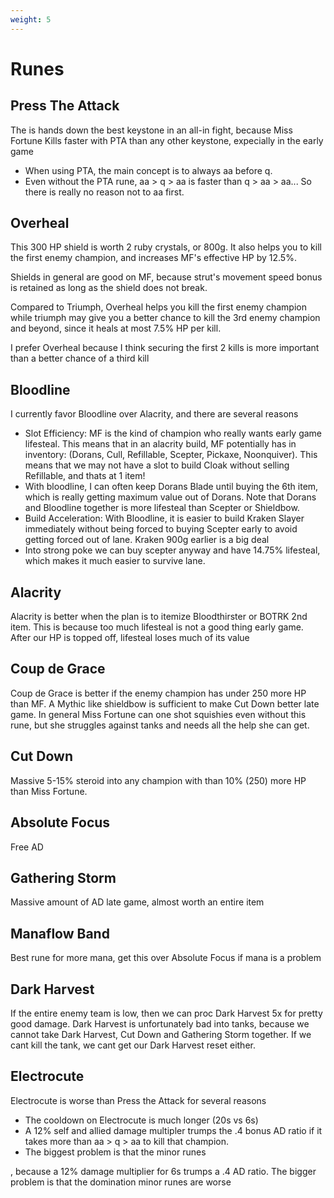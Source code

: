 ```yaml
---
weight: 5
---
```


# Runes

## Press The Attack
The is hands down the best keystone in an all-in fight, because Miss Fortune Kills faster with PTA than any other keystone, expecially in the early game 
- When using PTA, the main concept is to always aa before q. 
- Even without the PTA rune, aa > q > aa is faster than q > aa > aa... So there is really no reason not to aa first.

## Overheal
This 300 HP shield is worth 2 ruby crystals, or 800g. It also helps you to kill the first enemy champion, and increases MF's effective HP by 12.5%.

Shields in general are good on MF, because strut's movement speed bonus is retained as long as the shield does not break.

Compared to Triumph, Overheal helps you kill the first enemy champion while triumph may give you a better chance to kill the 3rd enemy champion and beyond, since it heals at most 7.5% HP per kill. 

I prefer Overheal because I think securing the first 2 kills is more important than a better chance of a third kill 

## Bloodline
I currently favor Bloodline over Alacrity, and there are several reasons
- Slot Efficiency: MF is the kind of champion who really wants early game lifesteal. This means that in an alacrity build, MF potentially has in inventory: (Dorans, Cull, Refillable, Scepter, Pickaxe, Noonquiver). This means that we may not have a slot to build Cloak without selling Refillable, and thats at 1 item! 
- With bloodline, I can often keep Dorans Blade until buying the 6th item, which is really getting maximum value out of Dorans. Note that Dorans and Bloodline together is more lifesteal than Scepter or Shieldbow. 
- Build Acceleration: With Bloodline, it is easier to build Kraken Slayer immediately without being forced to buying Scepter early to avoid getting forced out of lane. Kraken 900g earlier is a big deal
- Into strong poke we can buy scepter anyway and have 14.75% lifesteal, which makes it much easier to survive lane. 


## Alacrity
Alacrity is better when the plan is to itemize Bloodthirster or BOTRK 2nd item. This is because too much lifesteal is not a good thing early game. After our HP is topped off, lifesteal loses much of its value 


## Coup de Grace
Coup de Grace is better if the enemy champion has under 250 more HP than MF. A Mythic like shieldbow is sufficient to make Cut Down better late game. In general Miss Fortune can one shot squishies even without this rune, but she struggles against tanks and needs all the help she can get.  

## Cut Down
Massive 5-15% steroid into any champion with than 10% (250) more HP than Miss Fortune. 

## Absolute Focus
Free AD

## Gathering Storm
Massive amount of AD late game, almost worth an entire item 

## Manaflow Band
Best rune for more mana, get this over Absolute Focus if mana is a problem 

## Dark Harvest
If the entire enemy team is low, then we can proc Dark Harvest 5x for pretty good damage. 
Dark Harvest is unfortunately bad into tanks, because we cannot take Dark Harvest, Cut Down and Gathering Storm together. If we cant kill the tank, we cant get our Dark Harvest reset either. 

## Electrocute
Electrocute is worse than Press the Attack for several reasons 
- The cooldown on Electrocute is much longer (20s vs 6s)
- A 12% self and allied damage multipler trumps the .4 bonus AD ratio if it takes more than aa > q > aa to kill that champion.
- The biggest problem is that the minor runes 


, because a 12% damage multiplier for 6s trumps a .4 AD ratio. The bigger problem is that the domination minor runes are worse 